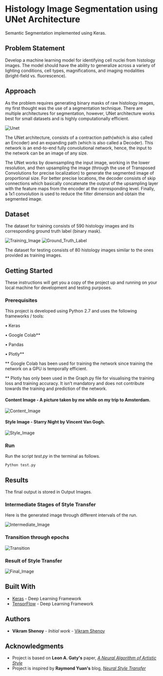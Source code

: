 # Histology Image Segmentation using UNet Architecture

Semantic Segmentation implemented using Keras.

## Problem Statement

Develop a machine learning model for identifying cell nuclei from histology images. The model should have the ability to generalize across a variety of lighting conditions, cell types, magnifications, and imaging modalities (bright-field vs. fluorescence).

## Approach

As the problem requires generating binary masks of raw histology images, my first thought was the use of a segmentation technique. There are multiple architectures for segmentation, however, UNet architecture works best for small datasets and is highly computationally efficient.


![Unet](https://github.com/VikramShenoy97/Histology-Image-Segmentation-using-UNet/blob/master/unet_architecture.png)


The UNet architecture, consists of a contraction path(which is also called an Encoder) and an expanding path (which is also called a Decoder). This network is an end-to-end fully convolutional network, hence, the input to the network can be an image of any size.


The UNet works by downsampling the input image, working in the lower resolution, and then upsampling the image (through the use of Transposed Convolutions for precise localization) to generate the segmented image of proportional size. For better precise locations, the decoder consists of skip connections which basically concatenate the output of the upsampling layer with the feature maps from the encoder at the corresponding level. Finally, a 1x1 convolution is used to reduce the filter dimension and obtain the segmented image.

## Dataset

The dataset for training consists of 590 histology images and its corresponding ground truth label (binary mask).

![Training_Image](https://github.com/VikramShenoy97/Histology-Image-Segmentation-using-UNet/blob/master/data/raw/agxfpoobdlvfpkipcsun.jpg) ![Ground_Truth_Label](https://github.com/VikramShenoy97/Histology-Image-Segmentation-using-UNet/blob/master/data/gt/agxfpoobdlvfpkipcsun.jpg)


The dataset for testing consists of 80 histology images similar to the ones provided as training images.

## Getting Started

These instructions will get you a copy of the project up and running on your local machine for development and testing purposes.

### Prerequisites

This project is developed using Python 2.7 and uses the following frameworks / tools:

• Keras


• Google Colab**


• Pandas


• Plotly**


** Google Colab has been used for training the network since training the network on a GPU
is temporally efficient.

** Plotly has only been used in the Graph.py file for visualising the training loss and training accuracy. It isn’t mandatory and does not contribute towards the training and prediction of the network.


#### Content Image - A picture taken by me while on my trip to Amsterdam.

![Content_Image](https://github.com/VikramShenoy97/Neural-Style-Transfer/blob/master/Input_Images/Amsterdam.jpg)

#### Style Image - Starry Night by Vincent Van Gogh.

![Style_Image](https://github.com/VikramShenoy97/Neural-Style-Transfer/blob/master/Input_Images/Starry_Night.jpg)


### Run

Run the script *test.py* in the terminal as follows.

```
Python test.py
```

## Results
The final output is stored in Output Images.

### Intermediate Stages of Style Transfer

Here is the generated image through different intervals of the run.

![Intermediate_Image](https://github.com/VikramShenoy97/Neural-Style-Transfer/blob/master/Output_Images/Intermediate_Images.jpg)

### Transition through epochs

![Transition](https://github.com/VikramShenoy97/Neural-Style-Transfer/blob/master/Transition/nst.gif)

### Result of Style Transfer

![Final_Image](https://github.com/VikramShenoy97/Neural-Style-Transfer/blob/master/Output_Images/Style_Transfer.jpg)


## Built With

* [Keras](https://keras.io) - Deep Learning Framework
* [TensorFlow](https://www.tensorflow.org) - Deep Learning Framework

## Authors

* **Vikram Shenoy** - *Initial work* - [Vikram Shenoy](https://github.com/VikramShenoy97)

## Acknowledgments

* Project is based on **Leon A. Gaty's** paper, [*A Neural Algorithm of Artistic Style*](https://arxiv.org/abs/1508.06576)
* Project is inspired by **Raymond Yuan's** blog, [*Neural Style Transfer*](https://medium.com/tensorflow/neural-style-transfer-creating-art-with-deep-learning-using-tf-keras-and-eager-execution-7d541ac31398)

